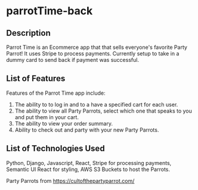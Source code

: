 # parrotTime-back

## Description

Parrot Time is an Ecommerce app that that sells everyone's favorite Party Parrot! It uses Stripe to process payments. Currently setup to take in a dummy card to send back if payment was successful.



## List of Features 

Features of the Parrot Time app include: 
1) The ability to to log in and to a have a specified cart for each user.
2) The ability to view all Party Parrots, select which one that speaks to you and put them in your cart.
3) The ability to view your order summary.
4) Ability to check out and party with your new Party Parrots.

## List of Technologies Used

Python, Django, Javascript, React, Stripe for processing payments, Semantic UI React for styling, AWS S3 Buckets to host the Parrots.

Party Parrots from https://cultofthepartyparrot.com/
